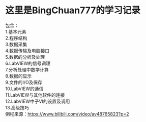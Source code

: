 这里是BingChuan777的学习记录
==========
包含：<br>
1.基本元素<br>
2.程序结构<br>
3.数据采集<br>
4.数据传输及电脑接口<br>
5.数据的分析及处理<br>
6.LabVIEW的信号调理<br>
7.分析处理中数学计算<br>
8.数据的显示<br>
9.文件的I/O及保存<br>
10.LabVIEW的通信<br>
11.LabVIEW与其他软件的连接<br>
12.LabVIEW中子VI的设置及调用<br>
13.高级技巧<br>
例程来源：https://www.bilibili.com/video/av48765823?p=2
